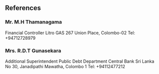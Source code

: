 
## References

### Mr. M.H Thamanagama
Financial Controller 
Litro GAS
267 Union Place, Colombo-02
Tel: +94712728979

### Mrs. R.D.T Gunasekara
Additional Superintendent Public Debt Department
Central Bank Sri Lanka
No 30, Janadipathi Mawatha, Colombo 1
Tel: +94112477212
